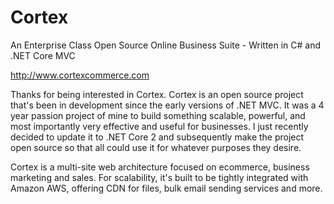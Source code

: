 # Cortex
An Enterprise Class Open Source Online Business Suite - Written in C# and .NET Core MVC 

http://www.cortexcommerce.com

Thanks for being interested in Cortex. Cortex is an open source project that's been in development since the early versions of .NET MVC. It was a 4 year passion project of mine to build something scalable, powerful, and most importantly very effective and useful for businesses. I just recently decided to update it to .NET Core 2 and subsequently make the project open source so that all could use it for whatever purposes they desire. 

Cortex is a multi-site web architecture focused on ecommerce, business marketing and sales. For scalability, it's built to be tightly integrated with Amazon AWS, offering CDN for files, bulk email sending services and more. 


